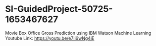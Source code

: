 # SI-GuidedProject-50725-1653467627
Movie Box Office Gross Prediction using IBM Watson Machine Learning
Youtube Link: https://youtu.be/e7Ii6wNg4iE
